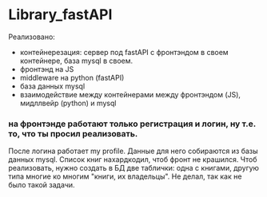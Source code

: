 # Library_fastAPI

Реализовано:
  - контейнерезация: сервер под fastAPI с фронтэндом в своем контейнере, база mysql в своем.
  - фронтэнд на JS
  - middleware на python (fastAPI)
  - база данных mysql
  - взаимодействие между контейнерами между фронтэндом (JS), мидллвейр (python) и mysql
 

### на фронтэнде работают только регистрация и логин, ну т.е. то, что ты просил реализовать. 
После логина работает my profile. Данные для него собираются из базы данных mysql. Список книг нахардкодил, чтоб фронт не крашился. Чтоб реализовать, нужно создать в БД две таблички: одна с книгами, другую типа многие ко многим "книги, их владельцы". Не делал, так как не было такой задачи.

